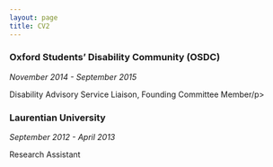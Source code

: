 ```yaml
---
layout: page
title: CV2
---
```




<div class="jobwrapper">
<h3 id="oxfordstudentsdisabilitycommunityosdc">Oxford Students’ Disability Community (OSDC)</h3>
<div class="jobsidebar"><em>November 2014 - September 2015</em></div>
  <div class="jobcontent"><p>Disability Advisory Service Liaison, Founding Committee Member/p></div>
    <div class="jobcleared"></div>
<h3 id="laurentianuniversity">Laurentian University</h3>
  <div class="jobsidebar"><em>September 2012 - April 2013</em></div>
    <div class="jobcontent"><p>Research Assistant</p></div>
  <div class="jobcleared"></div>
</div>
